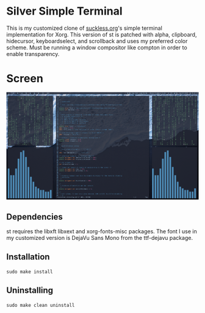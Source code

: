 # Silver Simple Terminal
This is my customized clone of [suckless.org](https://suckless.org)'s simple terminal implementation for Xorg.
This version of st is patched with alpha, clipboard, hidecursor, keyboardselect, and
scrollback and uses my preferred color scheme. Must be running a window compositor like
compton in order to enable transparency.

# Screen

![Screenshot](https://github.com/ZmanSilver/silver-st/blob/master/screen.png)

## Dependencies

st requires the libxft libxext and xorg-fonts-misc packages.
The font I use in my customized version is DejaVu Sans Mono from the ttf-dejavu package.

## Installation

	sudo make install

## Uninstalling

	sudo make clean uninstall
